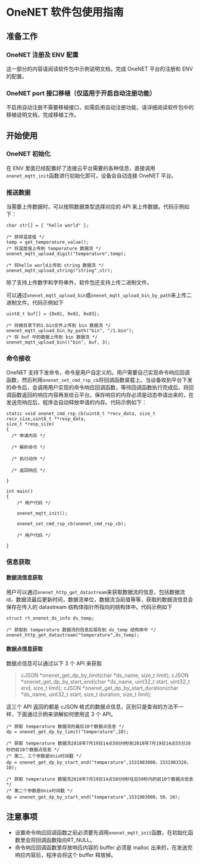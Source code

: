 # OneNET 软件包使用指南

## 准备工作

### OneNET 注册及 ENV 配置

这一部分的内容请阅读软件包中示例说明文档，完成 OneNET 平台的注册和 ENV 的配置。

### OneNET port 接口移植（仅适用于开启自动注册功能）

不启用自动注册不需要移植接口，如需启用自动注册功能，请详细阅读软件包中的移植说明文档，完成移植工作。

## 开始使用

### OneNET 初始化

在 ENV 里面已经配置好了连接云平台需要的各种信息，直接调用`onenet_mqtt_init`函数进行初始化即可，设备会自动连接 OneNET 平台。

### 推送数据

当需要上传数据时，可以按照数据类型选择对应的 API 来上传数据。代码示例如下： 

```{.c}
char str[] = { "hello world" };

/* 获得温度值 */
temp = get_temperature_value();
/* 将温度值上传到 temperature 数据流 */
onenet_mqtt_upload_digit("temperature",temp);

/* 将hello world上传到 string 数据流 */
onenet_mqtt_upload_string("string",str);
```

除了支持上传数字和字符串外，软件包还支持上传二进制文件。

可以通过`onenet_mqtt_upload_bin`或`onenet_mqtt_upload_bin_by_path`来上传二进制文件。代码示例如下

```{.c}
uint8_t buf[] = {0x01, 0x02, 0x03};

/* 将根目录下的1.bin文件上传到 bin 数据流 */
onenet_mqtt_upload_bin_by_path("bin", "/1.bin");
/* 将 buf 中的数据上传到 bin 数据流 */
onenet_mqtt_upload_bin(("bin", buf, 3);
```


### 命令接收

OneNET 支持下发命令，命令是用户自定义的。用户需要自己实现命令响应回调函数，然后利用`onenet_set_cmd_rsp_cb`将回调函数装载上。当设备收到平台下发的命令后，会调用用户实现的命令响应回调函数，等待回调函数执行完成后，将回调函数返回的响应内容再发给云平台。保存响应的内存必须是动态申请出来的，在发送完响应后，程序会自动释放申请的内存。代码示例如下： 

```{.c}
static void onenet_cmd_rsp_cb(uint8_t *recv_data, size_t recv_size,uint8_t **resp_data,
size_t *resp_size)
{
  /* 申请内存 */

  /* 解析命令 */
  
  /* 执行动作 */
  
  /* 返回响应 */
  
}

int main()
{
    /* 用户代码 */
	
    onenet_mqtt_init();

    onenet_set_cmd_rsp_cb(onenet_cmd_rsp_cb);
    
    /* 用户代码 */
   
}
```

### 信息获取

#### 数据流信息获取

用户可以通过`onenet_http_get_datastream`来获取数据流的信息，包括数据流 id，数据流最后更新时间，数据流单位，数据流当前值等等，获取的数据流信息会保存在传入的 datastream 结构体指针所指向的结构体中。代码示例如下

```{.c}
struct rt_onenet_ds_info ds_temp;

/* 获取到 temperature 数据流的信息后保存到 ds_temp 结构体中 */
onenet_http_get_datastream("temperature",ds_temp);
```

#### 数据点信息获取

数据点信息可以通过以下 3 个 API 来获取

> cJSON *onenet_get_dp_by_limit(char *ds_name, size_t limit);
> cJSON *onenet_get_dp_by_start_end(char *ds_name, uint32_t start, uint32_t end, size_t limit);
> cJSON *onenet_get_dp_by_start_duration(char *ds_name, uint32_t start, size_t duration, size_t limit);

这三个 API 返回的都是 cJSON 格式的数据点信息，区别只是查询的方法不一样，下面通过示例来讲解如何使用这 3 个 API。

```{.c}
/* 获取 temperature 数据流的最后10个数据点信息 */
dp = onenet_get_dp_by_limit("temperature",10);

/* 获取 temperature 数据流2018年7月19日14点50分0秒到2018年7月19日14点55分20秒的前10个数据点信息 */
/* 第二、三个参数是Unix时间戳 */
dp = onenet_get_dp_by_start_end("temperature",1531983000，1531983320，10);

/* 获取 temperature 数据流2018年7月19日14点50分0秒往后50秒内的前10个数据点信息 */
/* 第二个参数是Unix时间戳 */
dp = onenet_get_dp_by_start_end("temperature",1531983000，50，10);
```

## 注意事项

- 设置命令响应回调函数之前必须要先调用`onenet_mqtt_init`函数，在初始化函数里会将回调函数指向RT_NULL。
- 命令响应回调函数里存放响应内容的 buffer 必须是 malloc 出来的，在发送完响应内容后，程序会将这个 buffer 释放掉。

